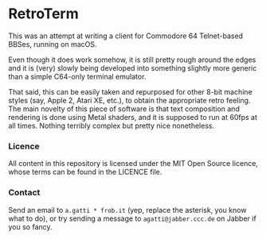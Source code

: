 RetroTerm
===

This was an attempt at writing a client for Commodore 64 Telnet-based BBSes, running on macOS.

Even though it does work somehow, it is still pretty rough around the edges and it is (very) slowly being developed into something slightly more generic than a simple C64-only terminal emulator.

That said, this can be easily taken and repurposed for other 8-bit machine styles (say, Apple 2, Atari XE, etc.), to obtain the appropriate retro feeling.  The main novelty of this piece of software is that text composition and rendering is done using Metal shaders, and it is supposed to run at 60fps at all times.  Nothing terribly complex but pretty nice nonetheless.

### Licence

All content in this repository is licensed under the MIT Open Source licence, whose terms can be found in the LICENCE file.

### Contact

Send an email to `a.gatti * frob.it` (yep, replace the asterisk, you know what to do), or try sending a message to `agatti@jabber.ccc.de` on Jabber if you so fancy.
